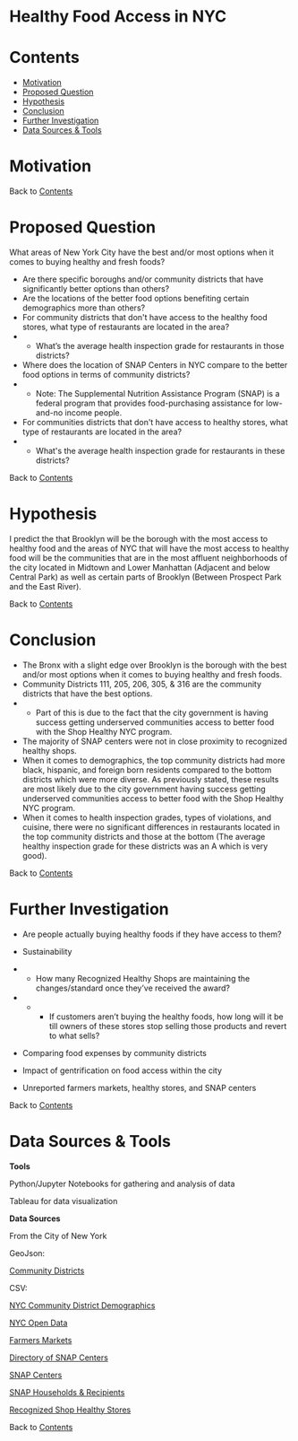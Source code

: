 # Healthy Food Access in NYC

# Contents
* [Motivation](#Header)
* [Proposed Question](#Header)
* [Hypothesis](#Header)
* [Conclusion](#Header)
* [Further Investigation](#Header)
* [Data Sources & Tools](#Header)

# Motivation



Back to [Contents](#Header)

# Proposed Question
What areas of New York City have the best and/or most options when it comes to buying healthy and fresh foods?
* Are there specific boroughs and/or community districts that have significantly better options than others?
* Are the locations of the better food options benefiting certain demographics more than others?
* For community districts that don't have access to the healthy food stores, what type of restaurants are located in the area?
* * What’s the average health inspection grade for restaurants in those districts?
* Where does the location of SNAP Centers in NYC compare to the better food options in terms of community districts?
* * Note: The Supplemental Nutrition Assistance Program (SNAP) is a federal program that provides food-purchasing assistance for low-and-no income people.
* For communities districts that don't have access to healthy stores, what type of restaurants are located in the area?
* * What's the average health inspection grade for restaurants in these districts?

Back to [Contents](#Header)

# Hypothesis
I predict the that Brooklyn will be the borough with the most access to healthy food  and the areas of NYC that will have the most access to healthy food will be the communities that are in the most affluent neighborhoods of the city located in Midtown and Lower Manhattan (Adjacent and below Central Park) as well as certain parts of Brooklyn (Between Prospect Park and the East River).

Back to [Contents](#Header)

# Conclusion
* The Bronx with a slight edge over Brooklyn is the borough with the best and/or most options when it comes to buying healthy and fresh foods.
* Community Districts 111, 205, 206, 305, & 316 are the community districts that have the best options.
* * Part of this is due to the fact that the city government is having success getting underserved communities access to better food with the Shop Healthy NYC program. 
* The majority of SNAP centers were not in close proximity to recognized healthy shops.
* When it comes to demographics, the top community districts had more black, hispanic, and foreign born residents compared to the bottom districts which were more diverse. As previously stated, these results are most likely due to the city government having success getting underserved communities access to better food with the Shop Healthy NYC program. 
* When it comes to health inspection grades, types of violations, and cuisine, there were no significant differences in restaurants located in the top community districts and those at the bottom (The average healthy inspection grade for these districts was an A which is very good).

Back to [Contents](#Header)

# Further Investigation
* Are people actually buying healthy foods if they have access to them?

* Sustainability
* * How many Recognized Healthy Shops are maintaining the changes/standard once they’ve received the award?
* * * If customers aren’t buying the healthy foods, how long will it be till owners of these stores stop selling those products and revert to what sells?
* Comparing food expenses by community districts
* Impact of gentrification on food access within the city
* Unreported farmers markets, healthy stores, and SNAP centers

Back to [Contents](#Header)

# Data Sources & Tools

**Tools**

Python/Jupyter Notebooks for gathering and analysis of data

Tableau for data visualization

**Data Sources**

From the City of New York

GeoJson: 

[Community Districts](https://data.cityofnewyork.us/City-Government/Community-Districts/yfnk-k7r4)

CSV:

[NYC Community District Demographics](https://communityprofiles.planning.nyc.gov/)

[NYC Open Data](https://opendata.cityofnewyork.us/)

[Farmers Markets](https://data.cityofnewyork.us/dataset/DOHMH-Farmers-Markets/8vwk-6iz2)

[Directory of SNAP Centers](https://data.cityofnewyork.us/Social-Services/Directory-of-SNAP-Centers/tc6u-8rnp)

[SNAP Centers](https://data.cityofnewyork.us/Health/DOHMH-New-York-City-Restaurant-Inspection-Results/43nn-pn8j)

[SNAP Households & Recipients](https://data.cityofnewyork.us/Social-Services/Borough-Community-District-Report-SNAP-Population/jye8-w4d7)

[Recognized Shop Healthy Stores](https://data.cityofnewyork.us/Health/Recognized-Shop-Healthy-Stores/ud4g-9x9z)


Back to [Contents](#Header)